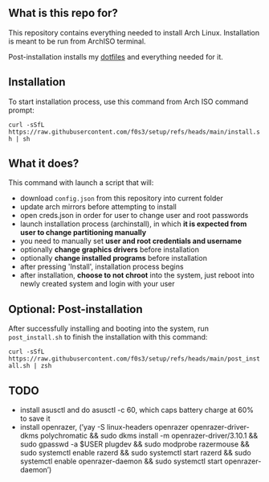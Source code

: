 ## **What is this repo for?**

This repository contains everything needed to install Arch Linux.
Installation is meant to be run from ArchISO terminal.

Post-installation installs my [dotfiles](https://github.com/f0s3/dotfiles) and everything needed for it.


## **Installation**

To start installation process, use this command from Arch ISO command prompt:

`
curl -sSfL https://raw.githubusercontent.com/f0s3/setup/refs/heads/main/install.sh | sh
`


## **What it does?**

This command with launch a script that will:

 - download `config.json` from this repository into current folder
 - update arch mirrors before attempting to install
 - open creds.json in order for user to change user and root passwords
 - launch installation process (archinstall), in which **it is expected from user to change partitioning manually**
 - you need to manually set **user and root credentials and username**
 - optionally **change graphics drivers** before installation
 - optionally **change installed programs** before installation
 - after pressing 'Install', installation process begins
 - after installation, **choose to not chroot** into the system, just reboot into newly created system and login with your user


## **Optional: Post-installation**

After successfully installing and booting into the system, run `post_install.sh` to finish the installation with this command:

`
curl -sSfL https://raw.githubusercontent.com/f0s3/setup/refs/heads/main/post_install.sh | zsh
`

## TODO

- install asusctl and do asusctl -c 60, which caps battery charge at 60% to save it
- install openrazer, (ʼyay -S linux-headers openrazer openrazer-driver-dkms polychromatic && sudo dkms install -m openrazer-driver/3.10.1 && sudo gpasswd -a $USER plugdev && sudo modprobe razermouse && sudo systemctl enable razerd && sudo systemctl start razerd && sudo systemctl enable openrazer-daemon && sudo systemctl start openrazer-daemonʼ)
